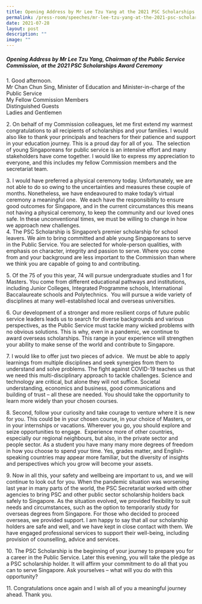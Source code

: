 ```yaml
---
title: Opening Address by Mr Lee Tzu Yang at the 2021 PSC Scholarships Award Ceremony
permalink: /press-room/speeches/mr-lee-tzu-yang-at-the-2021-psc-scholarships-award-ceremony/
date: 2021-07-28
layout: post
description: ""
image: ""
---
```

##### Opening Address by Mr Lee Tzu Yang, Chairman of the Public Service Commission, at the 2021 PSC Scholarships Award Ceremony

1\. Good afternoon.  
Mr Chan Chun Sing, Minister of Education and Minister-in-charge of the Public Service  
My Fellow Commission Members  
Distinguished Guests  
Ladies and Gentlemen  
  
2\. On behalf of my Commission colleagues, let me first extend my warmest congratulations to all recipients of scholarships and your families. I would also like to thank your principals and teachers for their patience and support in your education journey. This is a proud day for all of you.  The selection of young Singaporeans for public service is an intensive effort and many stakeholders have come together. I would like to express my appreciation to everyone, and this includes my fellow Commission members and the secretariat team.   
  
3\. I would have preferred a physical ceremony today. Unfortunately, we are not able to do so owing to the uncertainties and measures these couple of months. Nonetheless, we have endeavoured to make today’s virtual ceremony a meaningful one.  We each have the responsibility to ensure good outcomes for Singapore, and in the current circumstances this means not having a physical ceremony, to keep the community and our loved ones safe. In these unconventional times, we must be willing to change in how we approach new challenges.  
4\. The PSC Scholarship is Singapore’s premier scholarship for school leavers. We aim to bring committed and able young Singaporeans to serve in the Public Service. You are selected for whole-person qualities, with emphasis on character, integrity and passion to serve. Where you come from and your background are less important to the Commission than where we think you are capable of going to and contributing.   
  
5\. Of the 75 of you this year, 74 will pursue undergraduate studies and 1 for Masters. You come from different educational pathways and institutions, including Junior Colleges, Integrated Programme schools, International Baccalaureate schools and Polytechnics.  You will pursue a wide variety of disciplines at many well-established local and overseas universities.  
  
6\. Our development of a stronger and more resilient corps of future public service leaders leads us to search for diverse backgrounds and various perspectives, as the Public Service must tackle many wicked problems with no obvious solutions. This is why, even in a pandemic, we continue to award overseas scholarships. This range in your experience will strengthen your ability to make sense of the world and contribute to Singapore.  
  
7\. I would like to offer just two pieces of advice.  We must be able to apply learnings from multiple disciplines and seek synergies from them to understand and solve problems. The fight against COVID-19 teaches us that we need this multi-disciplinary approach to tackle challenges. Science and technology are critical, but alone they will not suffice. Societal understanding, economics and business, good communications and building of trust – all these are needed. You should take the opportunity to learn more widely than your chosen courses.  
  
8\. Second, follow your curiosity and take courage to venture where it is new for you. This could be in your chosen course, in your choice of Masters, or in your internships or vacations. Wherever you go, you should explore and seize opportunities to engage.  Experience more of other countries, especially our regional neighbours, but also, in the private sector and people sector. As a student you have many many more degrees of freedom in how you choose to spend your time. Yes, grades matter, and English-speaking countries may appear more familiar, but the diversity of insights and perspectives which you grow will become your assets.  
  
9\. Now in all this, your safety and wellbeing are important to us, and we will continue to look out for you. When the pandemic situation was worsening last year in many parts of the world, the PSC Secretariat worked with other agencies to bring PSC and other public sector scholarship holders back safely to Singapore. As the situation evolved, we provided flexibility to suit needs and circumstances, such as the option to temporarily study for overseas degrees from Singapore. For those who decided to proceed overseas, we provided support. I am happy to say that all our scholarship holders are safe and well, and we have kept in close contact with them. We have engaged professional services to support their well-being, including provision of counselling, advice and services.   
  
10\. The PSC Scholarship is the beginning of your journey to prepare you for a career in the Public Service. Later this evening, you will take the pledge as a PSC scholarship holder. It will affirm your commitment to do all that you can to serve Singapore. Ask yourselves – what will you do with this opportunity?  
  
11\. Congratulations once again and I wish all of you a meaningful journey ahead. Thank you.